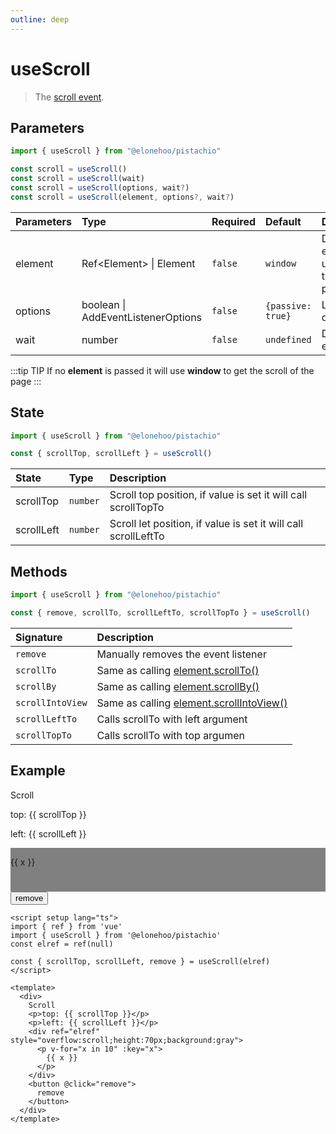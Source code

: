 ```yaml
---
outline: deep
---
```


<script setup lang="ts">
import { ref} from 'vue'
import {useScroll} from '@elonehoo/pistachio'
const elref = ref(null)

const { scrollTop, scrollLeft, remove } = useScroll(elref);
</script>

# useScroll

> The [scroll event](https://developer.mozilla.org/en-US/docs/Web/API/Document/scroll_event).

## Parameters

```typescript
import { useScroll } from "@elonehoo/pistachio"

const scroll = useScroll()
const scroll = useScroll(wait)
const scroll = useScroll(options, wait?)
const scroll = useScroll(element, options?, wait?)
```

| Parameters | Type |	Required | Default | Description |
| :---------- | :---- | :-------- | :------- | :----------- |
| element |	Ref\<Element> \| Element | `false` |	`window` |	DOM element used to track scroll position |
| options |	boolean \| AddEventListenerOptions |	`false` |	`{passive: true}` |	Listener options |
| wait | number | `false` |	`undefined` |	Debounce event in ms |

:::tip TIP
If no **element** is passed it will use **window** to get the scroll of the page
:::

## State

```typescript
import { useScroll } from "@elonehoo/pistachio"

const { scrollTop, scrollLeft } = useScroll()
```

| State |	Type | Description |
| :---------- | :---- | :-------- |
| scrollTop |	`number` |	Scroll top position, if value is set it will call scrollTopTo |
| scrollLeft | `number` |	Scroll let position, if value is set it will call scrollLeftTo |

## Methods

```typescript
import { useScroll } from "@elonehoo/pistachio"

const { remove, scrollTo, scrollLeftTo, scrollTopTo } = useScroll()
```

| Signature | Description |
| :---------- | :----------- |
| `remove` | Manually removes the event listener |
| `scrollTo` | Same as calling [element.scrollTo()](https://developer.mozilla.org/en-US/docs/Web/API/Element/scrollTo) |
| `scrollBy` | Same as calling [element.scrollBy()](https://developer.mozilla.org/en-US/docs/Web/API/Element/scrollBy) |
| `scrollIntoView` | Same as calling [element.scrollIntoView()](https://developer.mozilla.org/en-US/docs/Web/API/Element/scrollIntoView) |
| `scrollLeftTo` | Calls scrollTo with left argument |
| `scrollTopTo` | Calls scrollTo with top argumen |

## Example

<div>
  Scroll
  <p>top: {{ scrollTop }}</p>
  <p>left: {{ scrollLeft }}</p>
  <div ref="elref" style="overflow:scroll;height:70px;background:gray">
    <p v-for="x in 10" :key="x">{{ x }}</p>
  </div>
  <button @click="remove">remove</button>
</div>

```vue
<script setup lang="ts">
import { ref } from 'vue'
import { useScroll } from '@elonehoo/pistachio'
const elref = ref(null)

const { scrollTop, scrollLeft, remove } = useScroll(elref)
</script>

<template>
  <div>
    Scroll
    <p>top: {{ scrollTop }}</p>
    <p>left: {{ scrollLeft }}</p>
    <div ref="elref" style="overflow:scroll;height:70px;background:gray">
      <p v-for="x in 10" :key="x">
        {{ x }}
      </p>
    </div>
    <button @click="remove">
      remove
    </button>
  </div>
</template>

```
